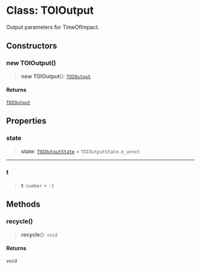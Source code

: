# Class: TOIOutput

Output parameters for TimeOfImpact.

## Constructors

### new TOIOutput()

> **new TOIOutput**(): [`TOIOutput`](/api/classes/TOIOutput)

#### Returns

[`TOIOutput`](/api/classes/TOIOutput)

## Properties

### state

> **state**: [`TOIOutputState`](/api/enumerations/TOIOutputState) = `TOIOutputState.e_unset`

***

### t

> **t**: `number` = `-1`

## Methods

### recycle()

> **recycle**(): `void`

#### Returns

`void`
